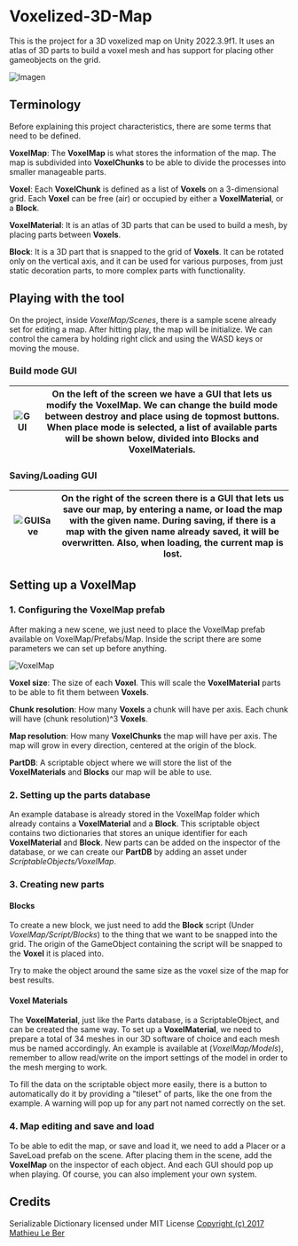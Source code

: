 


# Voxelized-3D-Map
This is the project for a 3D voxelized map on Unity 2022.3.9f1. It uses an atlas of 3D parts to build a voxel mesh and has support for placing other gameobjects on the grid.

![Imagen](https://github.com/AaronUDC/Voxelized-3D-Map/assets/103149928/2ed03ff9-6e36-4cdb-ac7c-88894e5c38c1)


## Terminology
Before explaining this project characteristics, there are some terms that need to be defined.

**VoxelMap**: The **VoxelMap** is what stores the information of the map. The map is subdivided into **VoxelChunks** to be able to divide the processes into smaller manageable parts.

**Voxel**: Each **VoxelChunk** is defined as a list of **Voxels** on a 3-dimensional grid. Each **Voxel** can be free (air) or occupied by either a **VoxelMaterial**, or a **Block**.

**VoxelMaterial**: It is an atlas of 3D parts that can be used to build a mesh, by placing parts between **Voxels**.

**Block**: It is a 3D part that is snapped to the grid of **Voxels**. It can be rotated only on the vertical axis, and it can be used for various purposes, from just static decoration parts, to more complex parts with functionality.

## Playing with the tool
On the project, inside *VoxelMap/Scenes*, there is a sample scene already set for editing a map.
After hitting play, the map will be initialize. We can control the camera by holding right click and using the WASD keys or moving the mouse.

### Build mode GUI

| ![GUI](https://github.com/AaronUDC/Voxelized-3D-Map/assets/103149928/215f595a-0920-49aa-b9e1-6cbb0a0a77ea) |On the left of the screen we have a GUI that lets us modify the **VoxelMap**. We can change the build mode between destroy and place using de topmost buttons. When place mode is selected, a list of available parts will be shown below, divided into **Blocks** and **VoxelMaterials**.  |
|--|--|

### Saving/Loading GUI
|![GUISave](https://github.com/AaronUDC/Voxelized-3D-Map/assets/103149928/dc3fd534-253e-4eaf-84d4-e53f0d611c24) |On the right of the screen there is a GUI that lets us save our map, by entering a name, or load the map with the given name. During saving, if there is a map with the given name already saved, it will be overwritten. Also, when loading, the current map is lost. |
|--|--|
## Setting up a VoxelMap

### 1. Configuring the VoxelMap prefab
 After making a new scene, we just need to place the VoxelMap prefab available on VoxelMap/Prefabs/Map. Inside the script there are some parameters we can set up before anything.
 
![VoxelMap](https://github.com/AaronUDC/Voxelized-3D-Map/assets/103149928/b111c797-953d-4b4c-bc51-5d6a895ff686)

**Voxel size**: The size of each **Voxel**. This will scale the **VoxelMaterial** parts to be able to fit them between **Voxels**.
 
 **Chunk resolution**: How many **Voxels** a chunk will have per axis. Each chunk will have (chunk resolution)^3  **Voxels**.
 
 **Map resolution**: How many **VoxelChunks** the map will have per axis. The map will grow in every direction, centered at the origin of the block.
 
 **PartDB**: A scriptable object where we will store the list of the **VoxelMaterials** and **Blocks** our map will be able to use.
###  2. Setting up the parts database
An example database is already stored in the VoxelMap folder which already contains a **VoxelMaterial** and a **Block**.
This scriptable object contains two dictionaries that stores an unique identifier for each **VoxelMaterial** and **Block**. 
New parts can be added on the inspector of the database, or we can create our **PartDB** by adding an asset under *ScriptableObjects/VoxelMap*.
  
### 3. Creating new parts
#### Blocks
To create a new block, we just need to add the **Block** script (Under *VoxelMap/Script/Blocks*) to the thing that we want to be snapped into the grid. The origin of the GameObject containing the script will be snapped to the **Voxel** it is placed into.

Try to make the object around the same size as the voxel size of the map for best results.

#### Voxel Materials
The **VoxelMaterial**, just like the Parts database, is a ScriptableObject, and can be created the same way.
To set up a **VoxelMaterial**, we need to prepare a total of 34 meshes in our 3D software of choice and each mesh mus be named accordingly. An example is available at (*VoxelMap/Models*), remember to allow read/write on the import settings of the model in order to the mesh merging to work. 

To fill the data on the scriptable object more easily, there is a button to automatically do it by providing a "tileset" of parts, like the one from the example. A warning will pop up for any part not named correctly on the set.

### 4. Map editing and save and load
To be able to edit the map, or save and load it, we need to add a Placer or a SaveLoad prefab on the scene. After placing them in the scene, add the **VoxelMap** on the inspector of each object. And each GUI should pop up when playing. Of course, you can also implement your own system.

## Credits
Serializable Dictionary licensed under MIT License [Copyright (c) 2017 Mathieu Le Ber](https://github.com/azixMcAze/Unity-SerializableDictionary)
